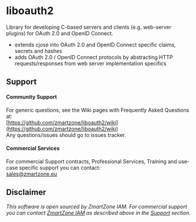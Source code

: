 # liboauth2
Library for developing C-based servers and clients (e.g. web-server plugins) for OAuth 2.0 and OpenID Connect.

- extends cjose into OAuth 2.0 and OpenID Connect specific claims, secrets and hashes
- adds OAuth 2.0 / OpenID Connect protocols by abstracting HTTP requests/responses from web server implementation specifics

## Support

#### Community Support
For generic questions, see the Wiki pages with Frequently Asked Questions at:  
  [https://github.com/zmartzone/liboauth2/wiki](https://github.com/zmartzone/liboauth2/wiki)  
Any questions/issues should go to issues tracker.

#### Commercial Services
For commercial Support contracts, Professional Services, Training and use-case specific support you can contact:  
  [sales@zmartzone.eu](mailto:sales@zmartzone.eu)  


Disclaimer
----------
*This software is open sourced by ZmartZone IAM. For commercial support
you can contact [ZmartZone IAM](https://www.zmartzone.eu) as described above in the [Support](#support) section.*
